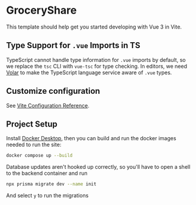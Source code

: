 # GroceryShare

This template should help get you started developing with Vue 3 in Vite.

## Type Support for `.vue` Imports in TS

TypeScript cannot handle type information for `.vue` imports by default, so we replace the `tsc` CLI with `vue-tsc` for type checking. In editors, we need [Volar](https://marketplace.visualstudio.com/items?itemName=Vue.volar) to make the TypeScript language service aware of `.vue` types.

## Customize configuration

See [Vite Configuration Reference](https://vite.dev/config/).

## Project Setup

Install [Docker Desktop](https://www.docker.com/get-started/), then you can build and run the docker images needed to run the site:

```sh
docker compose up --build
```

Database updates aren't hooked up correctly, so you'll have to open a shell to the backend container and run

```sh
npx prisma migrate dev --name init
```

And select `y` to run the migrations
